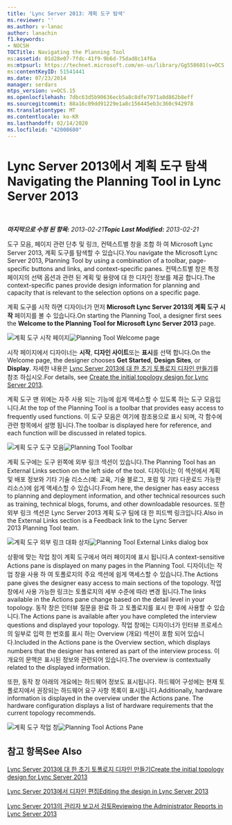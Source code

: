 ```yaml
---
title: 'Lync Server 2013: 계획 도구 탐색'
ms.reviewer: ''
ms.author: v-lanac
author: lanachin
f1.keywords:
- NOCSH
TOCTitle: Navigating the Planning Tool
ms:assetid: 01d28e07-7fdc-41f9-9b6d-75dad8c14f6a
ms:mtpsurl: https://technet.microsoft.com/en-us/library/Gg558601(v=OCS.15)
ms:contentKeyID: 51541441
ms.date: 07/23/2014
manager: serdars
mtps_version: v=OCS.15
ms.openlocfilehash: 7dbc63d5b90636ecb5a8c8dfe7971a0d862b8eff
ms.sourcegitcommit: 88a16c09dd91229e1a8c156445eb3c360c942978
ms.translationtype: MT
ms.contentlocale: ko-KR
ms.lasthandoff: 02/14/2020
ms.locfileid: "42008680"
---
```

<div data-xmlns="http://www.w3.org/1999/xhtml">

<div class="topic" data-xmlns="http://www.w3.org/1999/xhtml" data-msxsl="urn:schemas-microsoft-com:xslt" data-cs="http://msdn.microsoft.com/">

<div data-asp="http://msdn2.microsoft.com/asp">

# <a name="navigating-the-planning-tool-in-lync-server-2013"></a><span data-ttu-id="181fe-102">Lync Server 2013에서 계획 도구 탐색</span><span class="sxs-lookup"><span data-stu-id="181fe-102">Navigating the Planning Tool in Lync Server 2013</span></span>

</div>

<div id="mainSection">

<div id="mainBody">

<span> </span>

<span data-ttu-id="181fe-103">_**마지막으로 수정 된 항목:** 2013-02-21_</span><span class="sxs-lookup"><span data-stu-id="181fe-103">_**Topic Last Modified:** 2013-02-21_</span></span>

<span data-ttu-id="181fe-104">도구 모음, 페이지 관련 단추 및 링크, 컨텍스트별 창을 조합 하 여 Microsoft Lync Server 2013, 계획 도구를 탐색할 수 있습니다.</span><span class="sxs-lookup"><span data-stu-id="181fe-104">You navigate the Microsoft Lync Server 2013, Planning Tool by using a combination of a toolbar, page-specific buttons and links, and context-specific panes.</span></span> <span data-ttu-id="181fe-105">컨텍스트별 창은 특정 페이지의 선택 옵션과 관련 된 계획 및 용량에 대 한 디자인 정보를 제공 합니다.</span><span class="sxs-lookup"><span data-stu-id="181fe-105">The context-specific panes provide design information for planning and capacity that is relevant to the selection options on a specific page.</span></span>

<span data-ttu-id="181fe-106">계획 도구를 시작 하면 디자이너가 먼저 **Microsoft Lync Server 2013의 계획 도구 시작** 페이지를 볼 수 있습니다.</span><span class="sxs-lookup"><span data-stu-id="181fe-106">On starting the Planning Tool, a designer first sees the **Welcome to the Planning Tool for Microsoft Lync Server 2013** page.</span></span>

<span data-ttu-id="181fe-107">![계획 도구 시작 페이지](images/Gg558601.ff5b72e6-bcf0-49e9-8784-3636fe8187c5(OCS.15).jpg "계획 도구 시작 페이지")</span><span class="sxs-lookup"><span data-stu-id="181fe-107">![Planning Tool Welcome page](images/Gg558601.ff5b72e6-bcf0-49e9-8784-3636fe8187c5(OCS.15).jpg "Planning Tool Welcome page")</span></span>

<span data-ttu-id="181fe-108">시작 페이지에서 디자이너는 **시작**, **디자인 사이트**또는 **표시**를 선택 합니다.</span><span class="sxs-lookup"><span data-stu-id="181fe-108">On the Welcome page, the designer chooses **Get Started**, **Design Sites**, or **Display**.</span></span> <span data-ttu-id="181fe-109">자세한 내용은 [Lync Server 2013에 대 한 초기 토폴로지 디자인 만들기](lync-server-2013-create-the-initial-topology-design.md)를 참조 하십시오.</span><span class="sxs-lookup"><span data-stu-id="181fe-109">For details, see [Create the initial topology design for Lync Server 2013](lync-server-2013-create-the-initial-topology-design.md).</span></span>

<span data-ttu-id="181fe-110">계획 도구 맨 위에는 자주 사용 되는 기능에 쉽게 액세스할 수 있도록 하는 도구 모음입니다.</span><span class="sxs-lookup"><span data-stu-id="181fe-110">At the top of the Planning Tool is a toolbar that provides easy access to frequently used functions.</span></span> <span data-ttu-id="181fe-111">이 도구 모음은 여기에 참조용으로 표시 되며, 각 함수에 관련 항목에서 설명 됩니다.</span><span class="sxs-lookup"><span data-stu-id="181fe-111">The toolbar is displayed here for reference, and each function will be discussed in related topics.</span></span>

<span data-ttu-id="181fe-112">![계획 도구 도구 모음](images/Gg558601.a008ddd1-b73d-4406-9d4b-df68bed9906e(OCS.15).jpg "계획 도구 도구 모음")</span><span class="sxs-lookup"><span data-stu-id="181fe-112">![Planning Tool Toolbar](images/Gg558601.a008ddd1-b73d-4406-9d4b-df68bed9906e(OCS.15).jpg "Planning Tool Toolbar")</span></span>

<span data-ttu-id="181fe-113">계획 도구에는 도구 왼쪽에 외부 링크 섹션이 있습니다.</span><span class="sxs-lookup"><span data-stu-id="181fe-113">The Planning Tool has an External Links section on the left side of the tool.</span></span> <span data-ttu-id="181fe-114">디자이너는 이 섹션에서 계획 및 배포 정보와 기타 기술 리소스(예: 교육, 기술 블로그, 포럼 및 기타 다운로드 가능한 리소스)에 쉽게 액세스할 수 있습니다.</span><span class="sxs-lookup"><span data-stu-id="181fe-114">From here, the designer has easy access to planning and deployment information, and other technical resources such as training, technical blogs, forums, and other downloadable resources.</span></span> <span data-ttu-id="181fe-115">또한 외부 링크 섹션은 Lync Server 2013 계획 도구 팀에 대 한 피드백 링크입니다.</span><span class="sxs-lookup"><span data-stu-id="181fe-115">Also in the External Links section is a Feedback link to the Lync Server 2013 Planning Tool team.</span></span>

<span data-ttu-id="181fe-116">![계획 도구 외부 링크 대화 상자](images/Gg558601.76959057-8eb2-4158-b1b3-585cca80be7e(OCS.15).jpg "계획 도구 외부 링크 대화 상자")</span><span class="sxs-lookup"><span data-stu-id="181fe-116">![Planning Tool External Links dialog box](images/Gg558601.76959057-8eb2-4158-b1b3-585cca80be7e(OCS.15).jpg "Planning Tool External Links dialog box")</span></span>

<span data-ttu-id="181fe-117">상황에 맞는 작업 창이 계획 도구에서 여러 페이지에 표시 됩니다.</span><span class="sxs-lookup"><span data-stu-id="181fe-117">A context-sensitive Actions pane is displayed on many pages in the Planning Tool.</span></span> <span data-ttu-id="181fe-118">디자이너는 작업 창을 사용 하 여 토폴로지의 주요 섹션에 쉽게 액세스할 수 있습니다.</span><span class="sxs-lookup"><span data-stu-id="181fe-118">The Actions pane gives the designer easy access to main sections of the topology.</span></span> <span data-ttu-id="181fe-119">작업 창에서 사용 가능한 링크는 토폴로지의 세부 수준에 따라 변경 됩니다.</span><span class="sxs-lookup"><span data-stu-id="181fe-119">The links available in the Actions pane change based on the detail level in your topology.</span></span> <span data-ttu-id="181fe-120">동작 창은 인터뷰 질문을 완료 하 고 토폴로지를 표시 한 후에 사용할 수 있습니다.</span><span class="sxs-lookup"><span data-stu-id="181fe-120">The Actions pane is available after you have completed the interview questions and displayed your topology.</span></span> <span data-ttu-id="181fe-121">작업 창에는 디자이너가 인터뷰 프로세스의 일부로 입력 한 번호를 표시 하는 Overview (개요) 섹션이 포함 되어 있습니다.</span><span class="sxs-lookup"><span data-stu-id="181fe-121">Included in the Actions pane is the Overview section, which displays numbers that the designer has entered as part of the interview process.</span></span> <span data-ttu-id="181fe-122">이 개요의 문맥은 표시된 정보와 관련되어 있습니다.</span><span class="sxs-lookup"><span data-stu-id="181fe-122">The overview is contextually related to the displayed information.</span></span>

<span data-ttu-id="181fe-p106">또한, 동작 창 아래의 개요에는 하드웨어 정보도 표시됩니다. 하드웨어 구성에는 현재 토폴로지에서 권장되는 하드웨어 요구 사항 목록이 표시됩니다.</span><span class="sxs-lookup"><span data-stu-id="181fe-p106">Additionally, hardware information is displayed in the overview under the Actions pane. The hardware configuration displays a list of hardware requirements that the current topology recommends.</span></span>

<span data-ttu-id="181fe-125">![계획 도구 작업 창](images/Gg558601.9679d8fd-4de8-4a5a-bfcf-699da9aa7283(OCS.15).jpg "계획 도구 작업 창")</span><span class="sxs-lookup"><span data-stu-id="181fe-125">![Planning Tool Actions Pane](images/Gg558601.9679d8fd-4de8-4a5a-bfcf-699da9aa7283(OCS.15).jpg "Planning Tool Actions Pane")</span></span>

<div>

## <a name="see-also"></a><span data-ttu-id="181fe-126">참고 항목</span><span class="sxs-lookup"><span data-stu-id="181fe-126">See Also</span></span>


[<span data-ttu-id="181fe-127">Lync Server 2013에 대 한 초기 토폴로지 디자인 만들기</span><span class="sxs-lookup"><span data-stu-id="181fe-127">Create the initial topology design for Lync Server 2013</span></span>](lync-server-2013-create-the-initial-topology-design.md)  


[<span data-ttu-id="181fe-128">Lync Server 2013에서 디자인 편집</span><span class="sxs-lookup"><span data-stu-id="181fe-128">Editing the design in Lync Server 2013</span></span>](lync-server-2013-editing-the-design.md)  


[<span data-ttu-id="181fe-129">Lync Server 2013의 관리자 보고서 검토</span><span class="sxs-lookup"><span data-stu-id="181fe-129">Reviewing the Administrator Reports in Lync Server 2013</span></span>](lync-server-2013-reviewing-the-administrator-reports.md)  
  

</div>

</div>

<span> </span>

</div>

</div>

</div>

